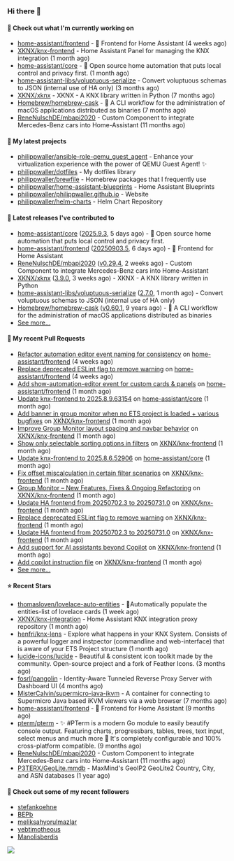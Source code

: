 ### Hi there 👋

#### 👷 Check out what I'm currently working on

- [home-assistant/frontend](https://github.com/home-assistant/frontend) - :lollipop: Frontend for Home Assistant (4 weeks ago)
- [XKNX/knx-frontend](https://github.com/XKNX/knx-frontend) - Home Assistant Panel for managing the KNX integration (1 month ago)
- [home-assistant/core](https://github.com/home-assistant/core) - :house_with_garden: Open source home automation that puts local control and privacy first. (1 month ago)
- [home-assistant-libs/voluptuous-serialize](https://github.com/home-assistant-libs/voluptuous-serialize) - Convert voluptuous schemas to JSON (internal use of HA only) (3 months ago)
- [XKNX/xknx](https://github.com/XKNX/xknx) - XKNX - A KNX library written in Python (7 months ago)
- [Homebrew/homebrew-cask](https://github.com/Homebrew/homebrew-cask) - 🍻 A CLI workflow for the administration of macOS applications distributed as binaries (7 months ago)
- [ReneNulschDE/mbapi2020](https://github.com/ReneNulschDE/mbapi2020) - Custom Component to integrate Mercedes-Benz cars into Home-Assistant (11 months ago)

#### 🌱 My latest projects

- [philippwaller/ansible-role-qemu_guest_agent](https://github.com/philippwaller/ansible-role-qemu_guest_agent) - Enhance your virtualization experience with the power of QEMU Guest Agent! ✨
- [philippwaller/dotfiles](https://github.com/philippwaller/dotfiles) - My dotfiles library
- [philippwaller/brewfile](https://github.com/philippwaller/brewfile) - Homebrew packages that I frequently use
- [philippwaller/home-assistant-blueprints](https://github.com/philippwaller/home-assistant-blueprints) - Home Assistant Blueprints
- [philippwaller/philippwaller.github.io](https://github.com/philippwaller/philippwaller.github.io) - Website
- [philippwaller/helm-charts](https://github.com/philippwaller/helm-charts) - Helm Chart Repository

#### 🔭 Latest releases I've contributed to

- [home-assistant/core](https://github.com/home-assistant/core) ([2025.9.3](https://github.com/home-assistant/core/releases/tag/2025.9.3), 5 days ago) - :house_with_garden: Open source home automation that puts local control and privacy first.
- [home-assistant/frontend](https://github.com/home-assistant/frontend) ([20250903.5](https://github.com/home-assistant/frontend/releases/tag/20250903.5), 6 days ago) - :lollipop: Frontend for Home Assistant
- [ReneNulschDE/mbapi2020](https://github.com/ReneNulschDE/mbapi2020) ([v0.29.4](https://github.com/ReneNulschDE/mbapi2020/releases/tag/v0.29.4), 2 weeks ago) - Custom Component to integrate Mercedes-Benz cars into Home-Assistant
- [XKNX/xknx](https://github.com/XKNX/xknx) ([3.9.0](https://github.com/XKNX/xknx/releases/tag/3.9.0), 3 weeks ago) - XKNX - A KNX library written in Python
- [home-assistant-libs/voluptuous-serialize](https://github.com/home-assistant-libs/voluptuous-serialize) ([2.7.0](https://github.com/home-assistant-libs/voluptuous-serialize/releases/tag/2.7.0), 1 month ago) - Convert voluptuous schemas to JSON (internal use of HA only)
- [Homebrew/homebrew-cask](https://github.com/Homebrew/homebrew-cask) ([v0.60.1](https://github.com/Homebrew/homebrew-cask/releases/tag/v0.60.1), 9 years ago) - 🍻 A CLI workflow for the administration of macOS applications distributed as binaries
- [See more...](https://github.com/philippwaller/philippwaller/blob/main/releases.md)

#### 🔨 My recent Pull Requests

- [Refactor automation editor event naming for consistency](https://github.com/home-assistant/frontend/pull/26634) on [home-assistant/frontend](https://github.com/home-assistant/frontend) (4 weeks ago)
- [Replace deprecated ESLint flag to remove warning](https://github.com/home-assistant/frontend/pull/26630) on [home-assistant/frontend](https://github.com/home-assistant/frontend) (4 weeks ago)
- [Add show-automation-editor event for custom cards &amp; panels](https://github.com/home-assistant/frontend/pull/26613) on [home-assistant/frontend](https://github.com/home-assistant/frontend) (1 month ago)
- [Update knx-frontend to 2025.8.9.63154](https://github.com/home-assistant/core/pull/150323) on [home-assistant/core](https://github.com/home-assistant/core) (1 month ago)
- [Add banner in group monitor when no ETS project is loaded &#43; various bugfixes](https://github.com/XKNX/knx-frontend/pull/258) on [XKNX/knx-frontend](https://github.com/XKNX/knx-frontend) (1 month ago)
- [Improve Group Monitor layout spacing and navbar behavior](https://github.com/XKNX/knx-frontend/pull/257) on [XKNX/knx-frontend](https://github.com/XKNX/knx-frontend) (1 month ago)
- [Show only selectable sorting options in filters](https://github.com/XKNX/knx-frontend/pull/256) on [XKNX/knx-frontend](https://github.com/XKNX/knx-frontend) (1 month ago)
- [Update knx-frontend to 2025.8.6.52906](https://github.com/home-assistant/core/pull/150085) on [home-assistant/core](https://github.com/home-assistant/core) (1 month ago)
- [Fix offset miscalculation in certain filter scenarios](https://github.com/XKNX/knx-frontend/pull/255) on [XKNX/knx-frontend](https://github.com/XKNX/knx-frontend) (1 month ago)
- [Group Monitor – New Features, Fixes &amp; Ongoing Refactoring](https://github.com/XKNX/knx-frontend/pull/253) on [XKNX/knx-frontend](https://github.com/XKNX/knx-frontend) (1 month ago)
- [Update HA frontend from 20250702.3 to 20250731.0](https://github.com/XKNX/knx-frontend/pull/251) on [XKNX/knx-frontend](https://github.com/XKNX/knx-frontend) (1 month ago)
- [Replace deprecated ESLint flag to remove warning](https://github.com/XKNX/knx-frontend/pull/250) on [XKNX/knx-frontend](https://github.com/XKNX/knx-frontend) (1 month ago)
- [Update HA frontend from 20250702.3 to 20250731.0](https://github.com/XKNX/knx-frontend/pull/249) on [XKNX/knx-frontend](https://github.com/XKNX/knx-frontend) (1 month ago)
- [Add support for AI assistants beyond Copilot](https://github.com/XKNX/knx-frontend/pull/248) on [XKNX/knx-frontend](https://github.com/XKNX/knx-frontend) (1 month ago)
- [Add copilot instruction file](https://github.com/XKNX/knx-frontend/pull/247) on [XKNX/knx-frontend](https://github.com/XKNX/knx-frontend) (1 month ago)
- [See more...](https://github.com/philippwaller/philippwaller/blob/main/pull-requests.md)

#### ⭐ Recent Stars

- [thomasloven/lovelace-auto-entities](https://github.com/thomasloven/lovelace-auto-entities) - 🔹Automatically populate the entities-list of lovelace cards (1 week ago)
- [XKNX/knx-integration](https://github.com/XKNX/knx-integration) - Home Assistant KNX integration proxy repository (1 month ago)
- [henfri/knx-lens](https://github.com/henfri/knx-lens) - Explore what happens in your KNX System. Consists of a powerful logger and instpector (commandline and web-interface) that is aware of your ETS Project structure (1 month ago)
- [lucide-icons/lucide](https://github.com/lucide-icons/lucide) - Beautiful &amp; consistent icon toolkit made by the community. Open-source project and a fork of Feather Icons. (3 months ago)
- [fosrl/pangolin](https://github.com/fosrl/pangolin) - Identity-Aware Tunneled Reverse Proxy Server with Dashboard UI (4 months ago)
- [MisterCalvin/supermicro-java-ikvm](https://github.com/MisterCalvin/supermicro-java-ikvm) - A container for connecting to Supermicro Java based iKVM viewers via a web browser (7 months ago)
- [home-assistant/frontend](https://github.com/home-assistant/frontend) - :lollipop: Frontend for Home Assistant (9 months ago)
- [pterm/pterm](https://github.com/pterm/pterm) - ✨ #PTerm is a modern Go module to easily beautify console output. Featuring charts, progressbars, tables, trees, text input, select menus and much more 🚀 It&#39;s completely configurable and 100% cross-platform compatible. (9 months ago)
- [ReneNulschDE/mbapi2020](https://github.com/ReneNulschDE/mbapi2020) - Custom Component to integrate Mercedes-Benz cars into Home-Assistant (11 months ago)
- [P3TERX/GeoLite.mmdb](https://github.com/P3TERX/GeoLite.mmdb) - MaxMind&#39;s GeoIP2 GeoLite2 Country, City, and ASN databases (1 year ago)

#### 👯 Check out some of my recent followers

- [stefankoehne](https://github.com/stefankoehne)
- [BEPb](https://github.com/BEPb)
- [meliksahyorulmazlar](https://github.com/meliksahyorulmazlar)
- [yebtimotheous](https://github.com/yebtimotheous)
- [Manolisberdis](https://github.com/Manolisberdis)

![](https://hit.yhype.me/github/profile?user_id=1090452)
